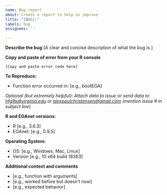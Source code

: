 ```yaml
---
name: Bug report
about: Create a report to help us improve
title: "[BUG]:"
labels: bug
assignees: ''

---
```


<!--- Please replace information in the [square brackets] and delete the brackets -->

**Describe the bug**
[A clear and concise description of what the bug is.]

**Copy and paste of error from your R console**
```
[Copy and paste error code here]
```

**To Reproduce:**
- Function error occurred in: [e.g., bootEGA]

*Optional (but extremely helpful): Attach data to issue or send data to hfg9s@virginia.edu or alexpaulchristensen@gmail.com (mention issue # in subject line)*

**R and EGAnet versions:**
- R [e.g., 3.6.3]
- EGAnet: [e.g., 0.9.5]

**Operating System:**
 - OS: [e.g., Windows, Mac, Linux]
 - Version [e.g., 10 x64 build 18363]

**Additional context and comments**
- [e.g., function with arguments]
- [e.g., worked before but doesn't now]
- [e.g., expected behavior]
